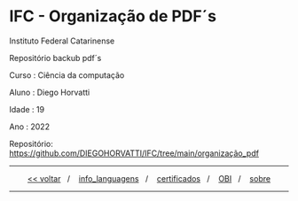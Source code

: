 # IFC - Organização de PDF´s
Instituto Federal Catarinense

Repositório backub pdf´s

Curso    : Ciência da computação

Aluno    : Diego Horvatti

Idade    : 19

Ano      : 2022

Repositório: https://github.com/DIEGOHORVATTI/IFC/tree/main/organização_pdf


<hr />
<div align="center">
  <span>
    <a href="https://github.com/DIEGOHORVATTI/IFC"><<&nbsp;voltar</a>
  </span>
  <span>&nbsp;&nbsp;/&nbsp;&nbsp;&nbsp;</span>
  <span>
    <a href="../info_languagens">info_languagens</a>
    </span>
  <span>&nbsp;&nbsp;/&nbsp;&nbsp;&nbsp;</span>
  <span>
    <a href="../certificados">certificados</a>
    </span>
  <span>&nbsp;&nbsp;/&nbsp;&nbsp;&nbsp;</span>
  <span>
   <a href="../OBI">OBI</a>
  </span>
  <span>&nbsp;&nbsp;/&nbsp;&nbsp;&nbsp;</span>
   <a href="https://github.com/DIEGOHORVATTI">sobre</a>
  </span>
</div>
<hr />